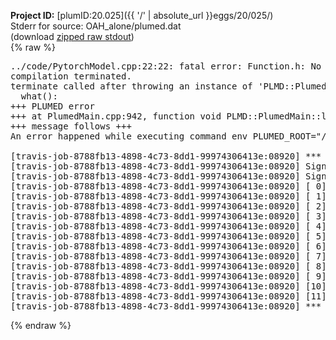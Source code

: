 **Project ID:** [plumID:20.025]({{ '/' | absolute_url }}eggs/20/025/)  
Stderr for source:  OAH_alone/plumed.dat   
(download [zipped raw stdout](plumed.dat.plumed.stdout.txt.zip))  
{% raw %}
<pre>
../code/PytorchModel.cpp:22:22: fatal error: Function.h: No such file or directory
compilation terminated.
terminate called after throwing an instance of 'PLMD::Plumed::ExceptionError'
  what():  
+++ PLUMED error
+++ at PlumedMain.cpp:942, function void PLMD::PlumedMain::load(const string&)
+++ message follows +++
An error happened while executing command env PLUMED_ROOT="/home/travis/opt/lib/plumed" env PLUMED_HTMLDIR="/home/travis/opt/share/doc/plumed" env PLUMED_INCLUDEDIR="/home/travis/opt/include" env PLUMED_PROGRAM_NAME="plumed" env PLUMED_IS_INSTALLED="yes" "/home/travis/opt/lib/plumed"/scripts/mklib.sh ../code/PytorchModel.cpp

[travis-job-8788fb13-4898-4c73-8dd1-99974306413e:08920] *** Process received signal ***
[travis-job-8788fb13-4898-4c73-8dd1-99974306413e:08920] Signal: Aborted (6)
[travis-job-8788fb13-4898-4c73-8dd1-99974306413e:08920] Signal code:  (-6)
[travis-job-8788fb13-4898-4c73-8dd1-99974306413e:08920] [ 0] /lib/x86_64-linux-gnu/libc.so.6(+0x354b0)[0x7f2cc10c24b0]
[travis-job-8788fb13-4898-4c73-8dd1-99974306413e:08920] [ 1] /lib/x86_64-linux-gnu/libc.so.6(gsignal+0x38)[0x7f2cc10c2428]
[travis-job-8788fb13-4898-4c73-8dd1-99974306413e:08920] [ 2] /lib/x86_64-linux-gnu/libc.so.6(abort+0x16a)[0x7f2cc10c402a]
[travis-job-8788fb13-4898-4c73-8dd1-99974306413e:08920] [ 3] /usr/lib/x86_64-linux-gnu/libstdc++.so.6(_ZN9__gnu_cxx27__verbose_terminate_handlerEv+0x16d)[0x7f2cc16fc84d]
[travis-job-8788fb13-4898-4c73-8dd1-99974306413e:08920] [ 4] /usr/lib/x86_64-linux-gnu/libstdc++.so.6(+0x8d6b6)[0x7f2cc16fa6b6]
[travis-job-8788fb13-4898-4c73-8dd1-99974306413e:08920] [ 5] /usr/lib/x86_64-linux-gnu/libstdc++.so.6(+0x8d701)[0x7f2cc16fa701]
[travis-job-8788fb13-4898-4c73-8dd1-99974306413e:08920] [ 6] /usr/lib/x86_64-linux-gnu/libstdc++.so.6(+0x8d919)[0x7f2cc16fa919]
[travis-job-8788fb13-4898-4c73-8dd1-99974306413e:08920] [ 7] plumed[0x40ec85]
[travis-job-8788fb13-4898-4c73-8dd1-99974306413e:08920] [ 8] plumed[0x40f082]
[travis-job-8788fb13-4898-4c73-8dd1-99974306413e:08920] [ 9] plumed[0x409fe0]
[travis-job-8788fb13-4898-4c73-8dd1-99974306413e:08920] [10] /lib/x86_64-linux-gnu/libc.so.6(__libc_start_main+0xf0)[0x7f2cc10ad830]
[travis-job-8788fb13-4898-4c73-8dd1-99974306413e:08920] [11] plumed[0x40a0a9]
[travis-job-8788fb13-4898-4c73-8dd1-99974306413e:08920] *** End of error message ***
</pre>
{% endraw %}

